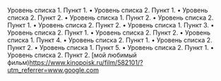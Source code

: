 Уровень списка 1. Пункт 1.
• Уровень списка 2. Пункт 1.
• Уровень списка 2. Пункт 2.
• Уровень списка 1. Пункт 2.
• Уровень списка 2. Пункт 1.
• Уровень списка 2. Пункт 2.
• Уровень списка 1. Пункт 3.
• Уровень списка 2. Пункт 1.
• Уровень списка 2. Пункт 2.
• Уровень списка 1. Пункт 4.
• Уровень списка 2. Пункт 1.
• Уровень списка 2. Пункт 2.
• Уровень списка 1. Пункт 5.
• Уровень списка 2. Пункт 1.
• Уровень списка 2. Пункт 2.
[мой любимый фильм)https://www.kinopoisk.ru/film/582101/?utm_referrer=www.google.com
